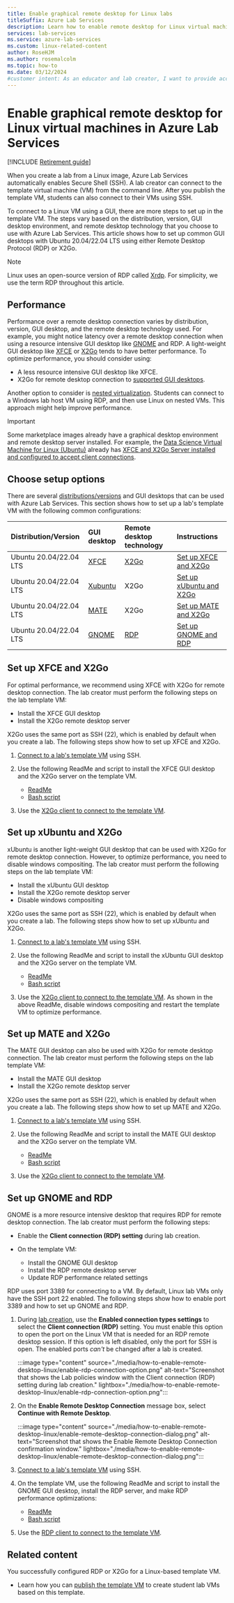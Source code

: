 ```yaml
---
title: Enable graphical remote desktop for Linux labs
titleSuffix: Azure Lab Services
description: Learn how to enable remote desktop for Linux virtual machines in a lab in Azure Lab Services, and about options for best performance.
services: lab-services
ms.service: azure-lab-services
ms.custom: linux-related-content
author: RoseHJM
ms.author: rosemalcolm
ms.topic: how-to
ms.date: 03/12/2024
#customer intent: As an educator and lab creator, I want to provide access to linux virtual machines by RDP so that students can use a GUI.
---
```


# Enable graphical remote desktop for Linux virtual machines in Azure Lab Services

[!INCLUDE [Retirement guide](./includes/retirement-banner.md)]

When you create a lab from a Linux image, Azure Lab Services automatically enables Secure Shell (SSH). A lab creator can connect to the template virtual machine (VM) from the command line. After you publish the template VM, students can also connect to their VMs using SSH.

To connect to a Linux VM using a GUI, there are more steps to set up in the template VM. The steps vary based on the distribution, version, GUI desktop environment, and remote desktop technology that you choose to use with Azure Lab Services. This article shows how to set up common GUI desktops with Ubuntu 20.04/22.04 LTS using either Remote Desktop Protocol (RDP) or X2Go.

> [!NOTE]
> Linux uses an open-source version of RDP called [Xrdp](https://en.wikipedia.org/wiki/Xrdp). For simplicity, we use the term RDP throughout this article.

## Performance

Performance over a remote desktop connection varies by distribution, version, GUI desktop, and the remote desktop technology used. For example, you might notice latency over a remote desktop connection when using a resource intensive GUI desktop like [GNOME](https://www.gnome.org/) and RDP. A light-weight GUI desktop like [XFCE](https://www.xfce.org/) or [X2Go](https://wiki.x2go.org/doku.php/doc:newtox2go) tends to have better performance. To optimize performance, you should consider using:

- A less resource intensive GUI desktop like XFCE.
- X2Go for remote desktop connection to [supported GUI desktops](https://wiki.x2go.org/doku.php/doc:de-compat).

Another option to consider is [nested virtualization](concept-nested-virtualization-template-vm.md). Students can connect to a Windows lab host VM using RDP, and then use Linux on nested VMs. This approach might help improve performance.

> [!IMPORTANT]
> Some marketplace images already have a graphical desktop environment and remote desktop server installed. For example, the [Data Science Virtual Machine for Linux (Ubuntu)](https://azuremarketplace.microsoft.com/en-us/marketplace/apps?search=Data%20science%20Virtual%20machine&page=1&filters=microsoft%3Blinux) already has [XFCE and X2Go Server installed and configured to accept client connections](../machine-learning/data-science-virtual-machine/dsvm-ubuntu-intro.md#x2go).

## Choose setup options

There are several [distributions/versions](how-to-configure-auto-shutdown-lab-plans.md#supported-linux-distributions-for-automatic-shutdown) and GUI desktops that can be used with Azure Lab Services. This section shows how to set up a lab's template VM with the following common configurations:

| Distribution/Version      | GUI desktop | Remote desktop technology | Instructions |
|:--------------------------|:------------|:--------------------------|:-------------|
| Ubuntu 20.04/22.04 LTS    | [XFCE](https://www.xfce.org/)    | [X2Go](https://wiki.x2go.org/doku.php/doc:newtox2go)    | [Set up XFCE and X2Go](how-to-enable-remote-desktop-linux.md#set-up-xfce-and-x2go) |
| Ubuntu 20.04/22.04 LTS    | [Xubuntu](https://xubuntu.org/)    | X2Go    | [Set up xUbuntu and X2Go](how-to-enable-remote-desktop-linux.md#set-up-xubuntu-and-x2go) |
| Ubuntu 20.04/22.04 LTS    | [MATE](https://mate-desktop.org/)    | X2Go    | [Set up MATE and X2Go](how-to-enable-remote-desktop-linux.md#set-up-mate-and-x2go) |
| Ubuntu 20.04/22.04 LTS    | [GNOME](https://www.gnome.org/)    | [RDP](https://en.wikipedia.org/wiki/Xrdp)    | [Set up GNOME and RDP](how-to-enable-remote-desktop-linux.md#set-up-gnome-and-rdp) |

## Set up XFCE and X2Go

For optimal performance, we recommend using XFCE with X2Go for remote desktop connection. The lab creator must perform the following steps on the lab template VM:

- Install the XFCE GUI desktop
- Install the X2Go remote desktop server

X2Go uses the same port as SSH (22), which is enabled by default when you create a lab. The following steps show how to set up XFCE and X2Go.

1. [Connect to a lab's template VM](how-to-create-manage-template.md#update-a-template-vm) using SSH.
1. Use the following ReadMe and script to install the XFCE GUI desktop and the X2Go server on the template VM.

    - [ReadMe](https://aka.ms/azlabs/scripts/LinuxDesktop-Xfce)
    - [Bash script](https://aka.ms/azlabs/scripts/LinuxDesktop-Xfce/x2go-xfce4.sh)

1. Use the [X2Go client to connect to the template VM](connect-virtual-machine-linux-x2go.md).

## Set up xUbuntu and X2Go

xUbuntu is another light-weight GUI desktop that can be used with X2Go for remote desktop connection. However, to optimize performance, you need to disable windows compositing. The lab creator must perform the following steps on the lab template VM:

- Install the xUbuntu GUI desktop
- Install the X2Go remote desktop server
- Disable windows compositing

X2Go uses the same port as SSH (22), which is enabled by default when you create a lab. The following steps show how to set up xUbuntu and X2Go.

1. [Connect to a lab's template VM](how-to-create-manage-template.md#update-a-template-vm) using SSH.
1. Use the following ReadMe and script to install the xUbuntu GUI desktop and the X2Go server on the template VM.

   - [ReadMe](https://aka.ms/azlabs/scripts/LinuxDesktop-Xfce)
   - [Bash script](https://aka.ms/azlabs/scripts/LinuxDesktop-Xfce/x2go-xubuntu.sh)

1. Use the [X2Go client to connect to the template VM](connect-virtual-machine-linux-x2go.md). As shown in the above ReadMe, disable windows compositing and restart the template VM to optimize performance.

## Set up MATE and X2Go

The MATE GUI desktop can also be used with X2Go for remote desktop connection. The lab creator must perform the following steps on the lab template VM:

- Install the MATE GUI desktop
- Install the X2Go remote desktop server

X2Go uses the same port as SSH (22), which is enabled by default when you create a lab. The following steps show how to set up MATE and X2Go.

1. [Connect to a lab's template VM](how-to-create-manage-template.md#update-a-template-vm) using SSH.
1. Use the following ReadMe and script to install the MATE GUI desktop and the X2Go server on the template VM.

   - [ReadMe](https://aka.ms/azlabs/scripts/LinuxDesktop-GnomeMate)
   - [Bash script](https://aka.ms/azlabs/scripts/LinuxDesktop-GnomeMate/x2go-mate.sh)

1. Use the [X2Go client to connect to the template VM](connect-virtual-machine-linux-x2go.md).

## Set up GNOME and RDP

GNOME is a more resource intensive desktop that requires RDP for remote desktop connection. The lab creator must perform the following steps:

- Enable the **Client connection (RDP) setting** during lab creation.
- On the template VM:

  - Install the GNOME GUI desktop
  - Install the RDP remote desktop server
  - Update RDP performance related settings

RDP uses port 3389 for connecting to a VM. By default, Linux lab VMs only have the SSH port 22 enabled. The following steps show how to enable port 3389 and how to set up GNOME and RDP.

1. During [lab creation](quick-create-connect-lab.md#create-a-lab), use the **Enabled connection types settings** to select the **Client connection (RDP)** setting. You must enable this option to open the port on the Linux VM that is needed for an RDP remote desktop session. If this option is left disabled, only the port for SSH is open. The enabled ports *can't* be changed after a lab is created.

    :::image type="content" source="./media/how-to-enable-remote-desktop-linux/enable-rdp-connection-option.png" alt-text="Screenshot that shows the Lab policies window with the Client connection (RDP) setting during lab creation." lightbox="./media/how-to-enable-remote-desktop-linux/enable-rdp-connection-option.png":::

1. On the **Enable Remote Desktop Connection** message box, select **Continue with Remote Desktop**.

    :::image type="content" source="./media/how-to-enable-remote-desktop-linux/enable-remote-desktop-connection-dialog.png" alt-text="Screenshot that shows the Enable Remote Desktop Connection confirmation window." lightbox="./media/how-to-enable-remote-desktop-linux/enable-remote-desktop-connection-dialog.png":::

1. [Connect to a lab's template VM](how-to-create-manage-template.md#update-a-template-vm) using SSH.

1. On the template VM, use the following ReadMe and script to install the GNOME GUI desktop, install the RDP server, and make RDP performance optimizations:

   - [ReadMe](https://aka.ms/azlabs/scripts/LinuxDesktop-GnomeMate)
   - [Bash script](https://aka.ms/azlabs/scripts/LinuxDesktop-GnomeMate/xrdp-gnome.sh)

1. Use the [RDP client to connect to the template VM](connect-virtual-machine.md#connect-to-a-linux-lab-vm-using-rdp).

## Related content

You successfully configured RDP or X2Go for a Linux-based template VM.

- Learn how you can [publish the template VM](how-to-create-manage-template.md#publish-the-template-vm) to create student lab VMs based on this template.
